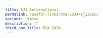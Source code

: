 ```yaml
---
title: SJI International
permalink: /useful-links/dsa-2024/sji2025/
variant: tiptap
description: ""
third_nav_title: DSA 2024
---
```

